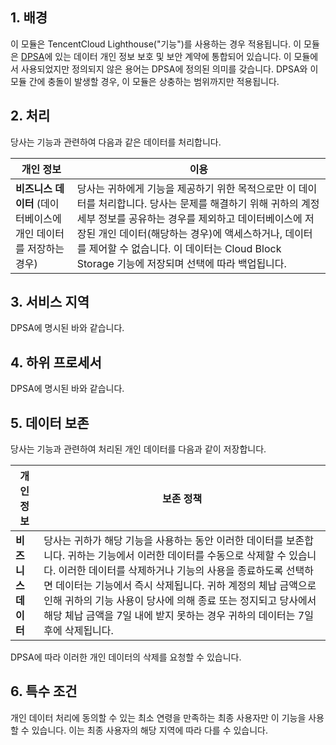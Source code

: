 ## 1\. **배경**
이 모듈은 TencentCloud Lighthouse("기능")를 사용하는 경우 적용됩니다. 이 모듈은   [DPSA](https://intl.cloud.tencent.com/document/product/301/17347)에 있는 데이터 개인 정보 보호 및 보안 계약에 통합되어 있습니다. 이 모듈에서 사용되었지만 정의되지 않은 용어는 DPSA에 정의된 의미를 갖습니다. DPSA와 이 모듈 간에 충돌이 발생할 경우, 이 모듈은 상충하는 범위까지만 적용됩니다.

##  2\. **처리**
당사는 기능과 관련하여 다음과 같은 데이터를 처리합니다.

| **개인 정보**                                     | **이용**                                                      |
| ------------------------------------------------------------ | ------------------------------------------------------------ |
| **비즈니스 데이터**   (데이터베이스에 개인 데이터를 저장하는 경우) | 당사는 귀하에게 기능을 제공하기 위한 목적으로만 이 데이터를 처리합니다. 당사는 문제를 해결하기 위해 귀하의 계정 세부 정보를 공유하는 경우를 제외하고 데이터베이스에 저장된 개인 데이터(해당하는 경우)에 액세스하거나, 데이터를 제어할 수 없습니다. 이 데이터는 Cloud Block Storage 기능에 저장되며 선택에 따라 백업됩니다.|

##  3\. **서비스 지역**
DPSA에 명시된 바와 같습니다.

##  4\. **하위 프로세서**
DPSA에 명시된 바와 같습니다.

##  5\. **데이터 보존**
당사는 기능과 관련하여 처리된 개인 데이터를 다음과 같이 저장합니다.

| **개인 정보**                                     | **보존 정책**                                                      |
| ------------------------------------------------------------ | ------------------------------------------------------------ |
| **비즈니스 데이터**|당사는 귀하가 해당 기능을 사용하는 동안 이러한 데이터를 보존합니다. 귀하는 기능에서 이러한 데이터를 수동으로 삭제할 수 있습니다. 이러한 데이터를 삭제하거나 기능의 사용을 종료하도록 선택하면 데이터는 기능에서 즉시 삭제됩니다. 귀하 계정의 체납 금액으로 인해 귀하의 기능 사용이 당사에 의해 종료 또는 정지되고 당사에서 해당 체납 금액을 7일 내에 받지 못하는 경우 귀하의 데이터는 7일 후에 삭제됩니다. |

DPSA에 따라 이러한 개인 데이터의 삭제를 요청할 수 있습니다.
##  6\. **특수 조건**
개인 데이터 처리에 동의할 수 있는 최소 연령을 만족하는 최종 사용자만 이 기능을 사용할 수 있습니다. 이는 최종 사용자의 해당 지역에 따라 다를 수 있습니다.
